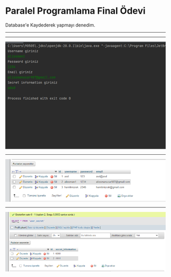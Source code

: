 <h1>Paralel Programlama Final Ödevi </h1>
<p>Database'e Kaydederek yapmayı denedim.</p>
<hr>
<hr>

<img src="assets/paralelc1.png">
<hr>
<img src="assets/dt3.png">
<hr>
<img src="assets/dt2.png">

